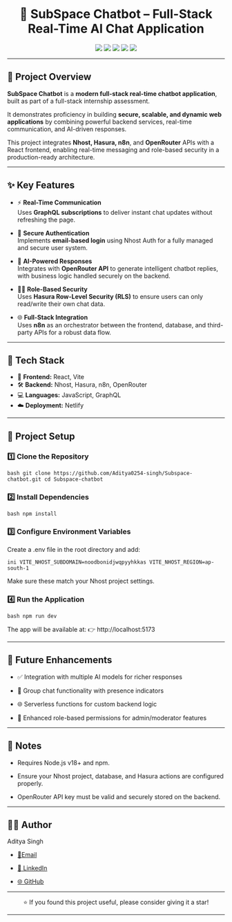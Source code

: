 <h1 align="center">🤖 SubSpace Chatbot – Full-Stack Real-Time AI Chat Application</h1>

<p align="center">
  <img src="https://img.shields.io/badge/Frontend-React-%2361DAFB?style=for-the-badge&logo=react&logoColor=white" />
  <img src="https://img.shields.io/badge/Backend-Nhost%20%7C%20Hasura-orange?style=for-the-badge&logo=hasura&logoColor=white" />
  <img src="https://img.shields.io/badge/Orchestration-n8n-blue?style=for-the-badge&logo=n8n&logoColor=white" />
  <img src="https://img.shields.io/badge/AI-OpenRouter-4B0082?style=for-the-badge" />
  <img src="https://img.shields.io/badge/Deployment-Netlify-00C7B7?style=for-the-badge&logo=netlify&logoColor=white" />
</p>

---

## 📖 Project Overview

**SubSpace Chatbot** is a **modern full-stack real-time chatbot application**, built as part of a full-stack internship assessment.  

It demonstrates proficiency in building **secure, scalable, and dynamic web applications** by combining powerful backend services, real-time communication, and AI-driven responses.

This project integrates **Nhost, Hasura, n8n**, and **OpenRouter** APIs with a React frontend, enabling real-time messaging and role-based security in a production-ready architecture.

---

## ✨ Key Features

- ⚡ **Real-Time Communication**  
  Uses **GraphQL subscriptions** to deliver instant chat updates without refreshing the page.

- 🔐 **Secure Authentication**  
  Implements **email-based login** using Nhost Auth for a fully managed and secure user system.

- 🧠 **AI-Powered Responses**  
  Integrates with **OpenRouter API** to generate intelligent chatbot replies, with business logic handled securely on the backend.

- 🧑‍💻 **Role-Based Security**  
  Uses **Hasura Row-Level Security (RLS)** to ensure users can only read/write their own chat data.

- 🌐 **Full-Stack Integration**  
  Uses **n8n** as an orchestrator between the frontend, database, and third-party APIs for a robust data flow.

---

## 🧠 Tech Stack

- 🧭 **Frontend:** React, Vite  
- 🛠 **Backend:** Nhost, Hasura, n8n, OpenRouter  
- 💻 **Languages:** JavaScript, GraphQL  
- ☁️ **Deployment:** Netlify

---

## 🧰 Project Setup

### 1️⃣ Clone the Repository

`bash
git clone https://github.com/Aditya0254-singh/Subspace-chatbot.git
cd Subspace-chatbot`

### 2️⃣ Install Dependencies
`bash
npm install`

### 3️⃣ Configure Environment Variables

Create a .env file in the root directory and add:

`ini
VITE_NHOST_SUBDOMAIN=noodbonidjwqpyyhkkas
VITE_NHOST_REGION=ap-south-1`


Make sure these match your Nhost project settings.

### 4️⃣ Run the Application

`bash
npm run dev`


The app will be available at:
👉 http://localhost:5173

---

## 🚀 Future Enhancements

- ✅ Integration with multiple AI models for richer responses

- 💬 Group chat functionality with presence indicators

- 🌐 Serverless functions for custom backend logic

- 🧠 Enhanced role-based permissions for admin/moderator features

---

## 📝 Notes

- Requires Node.js v18+ and npm.

- Ensure your Nhost project, database, and Hasura actions are configured properly.

- OpenRouter API key must be valid and securely stored on the backend.

---

## 👨‍💻 Author
Aditya Singh
- [📧Email](adityasinghgzp609@gmail.com)

- [💼 LinkedIn](https://www.linkedin.com/in/aditya-singh-baa980257/)

- [🌐 GitHub](https://github.com/Aditya0254-singh)

--- 

<p align="center">⭐ If you found this project useful, please consider giving it a star!</p>

---
